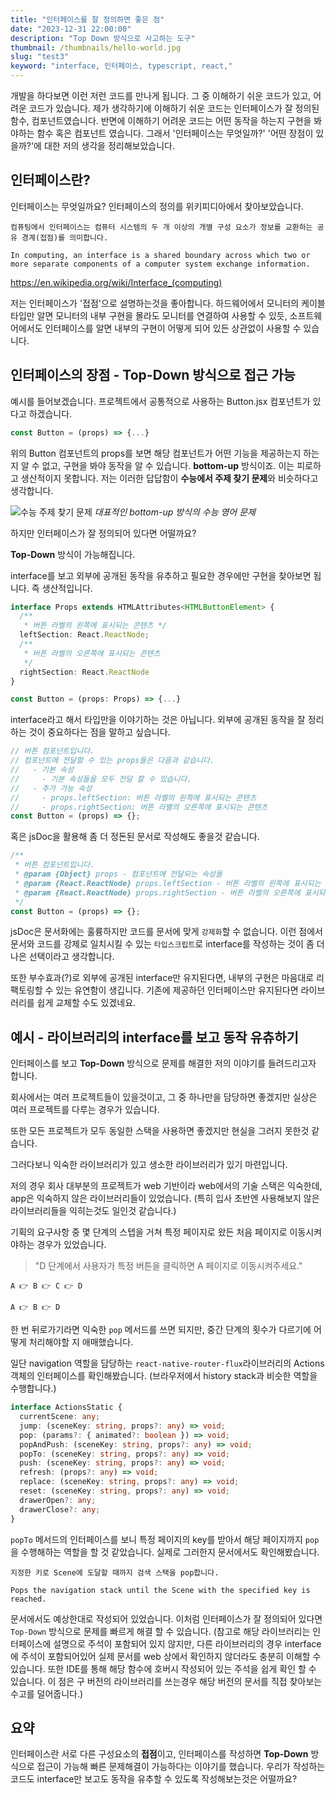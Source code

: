 ```yaml
---
title: "인터페이스를 잘 정의하면 좋은 점"
date: "2023-12-31 22:00:00"
description: "Top Down 방식으로 사고하는 도구"
thumbnail: /thumbnails/hello-world.jpg
slug: "test3"
keyword: "interface, 인터페이스, typescript, react,"
---
```


개발을 하다보면 이런 저런 코드를 만나게 됩니다. 그 중 이해하기 쉬운 코드가 있고, 어려운 코드가 있습니다. 제가 생각하기에 이해하기 쉬운 코드는 인터페이스가 잘 정의된 함수, 컴포넌트였습니다. 반면에 이해하기 어려운 코드는 어떤 동작을 하는지 구현을 봐야하는 함수 혹은 컴포넌트 였습니다. 그래서 '인터페이스는 무엇일까?' '어떤 장점이 있을까?'에 대한 저의 생각을 정리해보았습니다.

## 인터페이스란?

인터페이스는 무엇일까요? 인터페이스의 정의를 위키피디아에서 찾아보았습니다.

```
컴퓨팅에서 인터페이스는 컴퓨터 시스템의 두 개 이상의 개별 구성 요소가 정보를 교환하는 공유 경계(접점)를 의미합니다.

In computing, an interface is a shared boundary across which two or more separate components of a computer system exchange information.
```

https://en.wikipedia.org/wiki/Interface_(computing)

저는 인터페이스가 '접점'으로 설명하는것을 좋아합니다. 하드웨어에서 모니터의 케이블 타입만 알면 모니터의 내부 구현을 몰라도 모니터를 연결하여 사용할 수 있듯, 소프트웨어에서도 인터페이스를 알면 내부의 구현이 어떻게 되어 있든 상관없이 사용할 수 있습니다.

## 인터페이스의 장점 - **Top-Down 방식으로 접근 가능**

예시를 들어보겠습니다. 프로젝트에서 공통적으로 사용하는 Button.jsx 컴포넌트가 있다고 하겠습니다.

```js
const Button = (props) => {...}
```

위의 Button 컴포넌트의 props를 보면 해당 컴포넌트가 어떤 기능을 제공하는지 하는지 알 수 없고, 구현을 봐야 동작을 알 수 있습니다. **bottom-up** 방식이죠. 이는 피로하고 생산적이지 못합니다. 저는 이러한 답답함이 **수능에서 주제 찾기 문제**와 비슷하다고 생각합니다.

![수능 주제 찾기 문제](/assets/blog/Troubleshooting_issues.png)
_대표적인 bottom-up 방식의 수능 영어 문제_

하지만 인터페이스가 잘 정의되어 있다면 어떨까요?

**Top-Down** 방식이 가능해집니다.

interface를 보고 외부에 공개된 동작을 유추하고 필요한 경우에만 구현을 찾아보면 됩니다. 즉 생산적입니다.

```ts
interface Props extends HTMLAttributes<HTMLButtonElement> {
  /**
   * 버튼 라벨의 왼쪽에 표시되는 콘텐츠 */
  leftSection: React.ReactNode;
  /**
   * 버튼 라벨의 오른쪽에 표시되는 콘텐츠
   */
  rightSection: React.ReactNode
}

const Button = (props: Props) => {...}
```

interface라고 해서 타입만을 이야기하는 것은 아닙니다. 외부에 공개된 동작을 잘 정리하는 것이 중요하다는 점을 말하고 싶습니다.

```js
// 버튼 컴포넌트입니다.
// 컴포넌트에 전달할 수 있는 props들은 다음과 같습니다.
//   - 기본 속성
//     - 기본 속성들을 모두 전달 할 수 있습니다.
//   - 추가 가능 속성
//     - props.leftSection: 버튼 라벨의 왼쪽에 표시되는 콘텐츠
//     - props.rightSection: 버튼 라벨의 오른쪽에 표시되는 콘텐츠
const Button = (props) => {};
```

혹은 jsDoc을 활용해 좀 더 정돈된 문서로 작성해도 좋을것 같습니다.

```js
/**
 * 버튼 컴포넌트입니다.
 * @param {Object} props - 컴포넌트에 전달되는 속성들
 * @param {React.ReactNode} props.leftSection - 버튼 라벨의 왼쪽에 표시되는 콘텐츠
 * @param {React.ReactNode} props.rightSection - 버튼 라벨의 오른쪽에 표시되는 콘텐츠
 */
const Button = (props) => {};
```

jsDoc은 문서화에는 훌륭하지만 코드를 문서에 맞게 `강제화`할 수 없습니다. 이런 점에서 문서와 코드를 강제로 일치시킬 수 있는 `타입스크립트`로 interface를 작성하는 것이 좀 더 나은 선택이라고 생각합니다.

또한 부수효과(?)로 외부에 공개된 interface만 유지된다면, 내부의 구현은 마음대로 리팩토링할 수 있는 유연함이 생깁니다. 기존에 제공하던 인터페이스만 유지된다면 라이브러리를 쉽게 교체할 수도 있겠네요.

## 예시 - 라이브러리의 interface를 보고 동작 유츄하기

인터페이스를 보고 **Top-Down** 방식으로 문제를 해결한 저의 이야기를 들려드리고자 합니다.

회사에서는 여러 프로젝트들이 있을것이고, 그 중 하나만을 담당하면 좋겠지만 실상은 여러 프로젝트를 다루는 경우가 있습니다.

또한 모든 프로젝트가 모두 동일한 스택을 사용하면 좋겠지만 현실을 그러지 못한것 같습니다.

그러다보니 익숙한 라이브러리가 있고 생소한 라이브러리가 있기 마련입니다.

저의 경우 회사 대부분의 프로젝트가 web 기반이라 web에서의 기술 스택은 익숙한데, app은 익숙하지 않은 라이브러리들이 있었습니다.
(특히 입사 초반엔 사용해보지 않은 라이브러리들을 익히는것도 일인것 같습니다.)

기획의 요구사항 중 몇 단계의 스텝을 거쳐 특정 페이지로 왔든 처음 페이지로 이동시켜야하는 경우가 있었습니다.

> "D 단계에서 사용자가 특정 버튼을 클릭하면 A 페이지로 이동시켜주세요."

```
A 👉 B 👉 C 👉 D

A 👉 B 👉 D
```

한 번 뒤로가기라면 익숙한 `pop` 메서드를 쓰면 되지만, 중간 단계의 횟수가 다르기에 어떻게 처리해야할 지 애매했습니다.

일단 navigation 역할을 담당하는 `react-native-router-flux`라이브러리의 Actions 객체의 인터페이스를 확인해봤습니다.
(브라우저에서 history stack과 비슷한 역할을 수행합니다.)

```ts
interface ActionsStatic {
  currentScene: any;
  jump: (sceneKey: string, props?: any) => void;
  pop: (params?: { animated?: boolean }) => void;
  popAndPush: (sceneKey: string, props?: any) => void;
  popTo: (sceneKey: string, props?: any) => void;
  push: (sceneKey: string, props?: any) => void;
  refresh: (props?: any) => void;
  replace: (sceneKey: string, props?: any) => void;
  reset: (sceneKey: string, props?: any) => void;
  drawerOpen?: any;
  drawerClose?: any;
}
```

`popTo` 메서드의 인터페이스를 보니 특정 페이지의 key를 받아서 해당 페이지까지 `pop`을 수행해하는 역할을 할 것 같았습니다. 실제로 그러한지 문서에서도 확인해봤습니다.

```
지정한 키로 Scene에 도달할 때까지 검색 스택을 pop합니다.

Pops the navigation stack until the Scene with the specified key is reached.
```

문서에서도 예상한대로 작성되어 있었습니다. 이처럼 인터페이스가 잘 정의되어 있다면 `Top-Down` 방식으로 문제를 빠르게 해결 할 수 있습니다.
(참고로 해당 라이브러리는 인터페이스에 설명으로 주석이 포함되어 있지 않지만, 다른 라이브러리의 경우 interface에 주석이 포함되어있어 실제 문서를 web 상에서 확인하지 않더라도 충분히 이해할 수 있습니다. 또한 IDE를 통해 해당 함수에 호버시 작성되어 있는 주석을 쉽게 확인 할 수 있습니다. 이 점은 구 버전의 라이브러리를 쓰는경우 해당 버전의 문서를 직접 찾아보는 수고를 덜어줍니다.)

## 요약

인터페이스란 서로 다른 구성요소의 **접점**이고, 인터페이스를 작성하면 **Top-Down** 방식으로 접근이 가능해 빠른 문제해결이 가능하다는 이야기를 했습니다. 우리가 작성하는 코드도 interface만 보고도 동작을 유추할 수 있도록 작성해보는것은 어떨까요?
